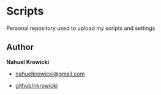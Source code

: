 # Scripts

Personal repository used to upload my scripts and settings


## Author

**Nahuel Krowicki**

* nahuelkrowicki@gmail.com

* [github/nkrowicki](https://github.com/nkrowicki)
